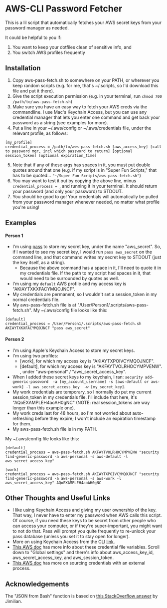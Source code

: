 # AWS-CLI Password Fetcher

This is a lil script that automatically fetches your AWS secret keys from your password manager as needed.

It could be helpful to you if:
1. You want to keep your dotfiles clean of sensitive info, and
2. You switch AWS profiles frequently

## Installation

1. Copy aws-pass-fetch.sh to somewhere on your PATH, or wherever you keep random scripts (e.g. for me, that's ~/.scripts, so I'd download this file and put it there).
2. Give the script execution permission (e.g. in your terminal, run `chmod 700 /path/to/aws-pass-fetch.sh`)
3. Make sure you have an easy way to fetch your AWS creds via the commandline. I use Mac's Keychain Access, but you can use any credential manager that lets you enter one command and get back your password as a string (see examples for more).
4. Put a line in your ~/.aws/config or ~/.aws/credentials file, under the relevant profile, as follows:

```
[my_profile]
credential_process = /path/to/aws-pass-fetch.sh [aws_access_key] [call to password mgr, incl which password to return] [optional session_token] [optional expiration_time]
```

5. Note that if any of these args has spaces in it, you must put double quotes around that one (e.g. if my script is in "Super Fun Scripts," that has to be quoted... `"~/Super Fun Scripts/aws-pass-fetch.sh"`)
6. You may want to test it out by copying the above line, minus `credential_process = `, and running it in your terminal. It should return your password (and only your password) to STDOUT.
7. You should be good to go! Your credentials will automatically be pulled from your password manager whenever needed, no matter what profile you're using!

## Examples

#### Person 1

* I'm using [pass](https://www.passwordstore.org) to store my secret key, under the name "aws_secret". So, if I  wanted to see my secret key, I would run `pass aws_secret` on the command line, and that command writes my secret key to STDOUT (just the key itself, as a string). 
    * Because the above command has a space in it, I'll need to quote it in my credentials file. If the path to my script had spaces in it, that would need to be surrounded by quotes as well.
* I'm using my `default` AWS profile and my access key is "AKIAYTXKXFACYMQOJNCF". 
* My credentials are permanent, so I wouldn't set a session_token in my normal credentials file. 
* My aws-pass-fetch.sh file is at "/User/Person1/.scripts/aws-pass-fetch.sh". My ~/.aws/config file looks like this: 

```
[default]
credential_process = /User/Person1/.scripts/aws-pass-fetch.sh AKIAYTXKXFACYMQOJNCF "pass aws_secret"
```

#### Person 2 

* I'm using Apple's Keychain Access to store my secret keys.
* I'm using two profiles: 
    * [work], for which my access  key is "AKIAYTXPOIVCYMQOJNCF".
    * [default], for which my access  key is "AKFAYTVOLRHOCYMPVENW". 
, under "aws-personal" / "aws_secret_access_key". 
* When I added these secret keys to my keychain, I ran: `security add-generic-password  -a [my_account_username] -s [aws-default or aws-work] -l aws_secret_access_key  -w [my_secret_key]`. 
* My work credentials are temporary, so  I normally do put my current session_token in my credentials file. I'll include that here, it's "AQoEXAMPLEH4aoAH0gNC" (NOTE: real  session_tokens are way longer than this example one). 
* My work creds last for 48 hours, so I'm not worried about auto-refreshing before they expire; I won't include an expiration timestamp for them.
* My aws-pass-fetch.sh file is in my PATH. 
  
My ~/.aws/config file looks like this:

``` 
[default]
credential_process = aws-pass-fetch.sh AKFAYTVOLRHOCYMPVENW "security find-generic-password -a aws-personal -s aws-default -l aws_secret_access_key" 

[work]
credential_process = aws-pass-fetch.sh AKIAYTXPOIVCYMQOJNCF "security find-generic-password -a aws-personal -s aws-work -l aws_secret_access_key" AQoEXAMPLEH4aoAH0gNC
```


## Other Thoughts and Useful Links

* I like using Keychain Access and giving my user ownership of the key. That way, I never have to enter my password when AWS calls this script. Of course, if you need these keys to be secret from other people who can access your computer, or if they're super-important, you might want to not do that. Pass will prompt you quite frequently to re-unlock your pass database (unless you set it to stay open for longer).
* More on using Keychain Access from the CLI [link](https://www.netmeister.org/blog/keychain-passwords.html).
* [This AWS doc](https://docs.aws.amazon.com/cli/latest/userguide/cli-configure-files.html#cli-configure-files-global) has more info about these credential file variables. Scroll down to "Global settings" and there's info about aws_access_key_id,  aws_secret_access_key, and aws_session_token. 
* [This AWS doc](https://docs.aws.amazon.com/cli/latest/userguide/cli-configure-sourcing-external.html) has more on sourcing credentials with an external process.

## Acknowledgements

The "JSON from Bash" function is based on [this StackOverflow answer](https://stackoverflow.com/questions/12524437/output-json-from-bash-script/12524510) by Jimilian. 

